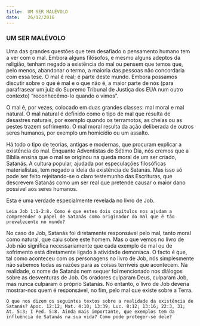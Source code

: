 ```yaml
---
title:  UM SER MALÉVOLO
date:   26/12/2016
---
```


### UM SER MALÉVOLO

Uma das grandes questões que tem desafiado o pensamento humano tem a ver com o mal. Embora alguns filósofos, e mesmo alguns adeptos da religião, tenham negado a existência do mal ou pensem que temos que, pelo menos, abandonar o termo, a maioria das pessoas não concordaria com essa tese. O mal é real; é parte deste mundo. Embora possamos discutir sobre o que é mal e o que não é, a maior parte de nós (para parafrasear um juiz do Supremo Tribunal de Justiça dos EUA num outro contexto) “reconhecêmo-lo quando o vimos”.

O mal é, por vezes, colocado em duas grandes classes: mal moral e mal natural. O mal natural é definido como o tipo de mal que resulta de desastres naturais, por exemplo quando os terramotos, as cheias ou as pestes trazem sofrimento. O mal moral resulta da ação deliberada de outros seres humanos, por exemplo um homicídio ou um assalto.

Há todo o tipo de teorias, antigas e modernas, que procuram explicar a existência do mal. Enquanto Adventistas do Sétimo Dia, nós cremos que a Bíblia ensina que o mal se originou na queda moral de um ser criado, Satanás. A cultura popular, ajudada por especulações filosóficas materialistas, tem negado a ideia da existência de Satanás. Mas isso só pode ser feito rejeitando-se o claro testemunho das Escrituras, que descrevem Satanás como um ser real que pretende causar o maior dano possível aos seres humanos. 

Esta é uma verdade especialmente revelada no livro de Job.

`Leia Job 1:1-2:8. Como é que estes dois capítulos nos ajudam a compreender o papel de Satanás como originador do mal que é tão prevalecente no mundo?`

No caso de Job, Satanás foi diretamente responsável pelo mal, tanto moral como natural, que caiu sobre este homem. Mas o que vemos no livro de Job não significa necessariamente que cada exemplo de mal ou de sofrimento está diretamente ligado à atividade demoníaca. O facto é que, tal como aconteceu com os personagens no livro de Job, nós simplesmente não sabemos todas as razões para as coisas terríveis que acontecem. Na realidade, o nome de Satanás nem sequer foi mencionado nos diálogos sobre as desventuras de Job. Os oradores culparam Deus, culparam Job, mas nunca culparam o próprio Satanás. No entanto, o livro de Job deveria mostrar-nos quem é responsável, no fim, pelo mal que existe sobre a Terra.

`O que nos dizem os seguintes textos sobre a realidade da existência de Satanás? Apoc. 12:12; Mat. 4:10; 13:39; Luc. 8:12; 13:16; 22:3, 31; At. 5:3; I Ped. 5:8. Ainda mais importante, que exemplos tem da influência de Satanás na sua vida? Como pode proteger-se dele?`